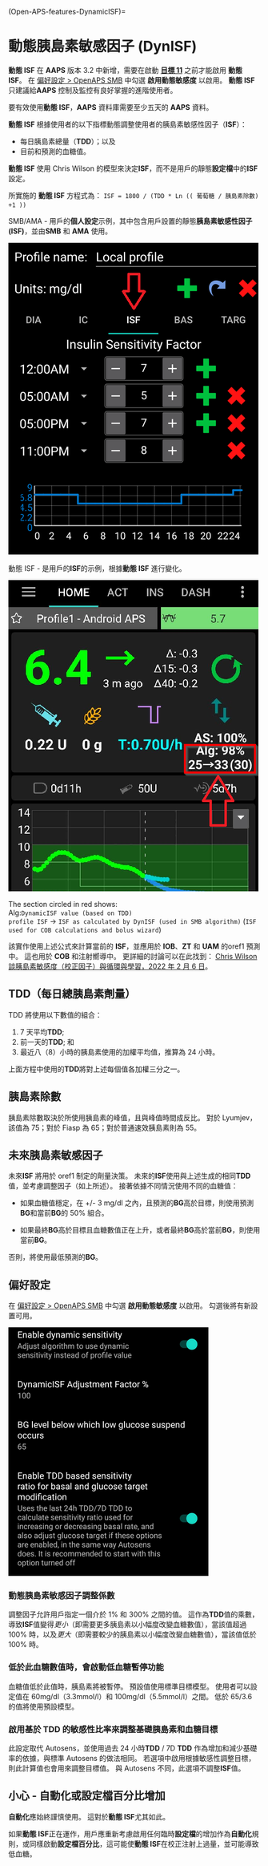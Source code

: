 (Open-APS-features-DynamicISF)=
# 動態胰島素敏感因子 (DynISF)
**動態 ISF** 在 **AAPS** 版本 3.2 中新增，需要在啟動 **[目標 11](#objectives-objective11)** 之前才能啟用 **動態 ISF**。 在 [偏好設定 > OpenAPS SMB](#Preferences-openaps-smb-settings) 中勾選 **啟用動態敏感度** 以啟用。 **動態 ISF** 只建議給**AAPS** 控制及監控有良好掌握的進階使用者。

要有效使用**動態 ISF**，**AAPS** 資料庫需要至少五天的 **AAPS** 資料。

**動態 ISF** 根據使用者的以下指標動態調整使用者的胰島素敏感性因子（**ISF**）：

- 每日胰島素總量（**TDD**）；以及
- 目前和預測的血糖值。

**動態 ISF** 使用 Chris Wilson 的模型來決定**ISF**，而不是用戶的靜態**設定檔**中的**ISF** 設定。

所實施的 **動態 ISF** 方程式為： `ISF = 1800 / (TDD * Ln (( 葡萄糖 / 胰島素除數) +1 ))`

SMB/AMA - 用戶的**個人設定**示例，其中包含用戶設置的靜態**胰島素敏感性因子(ISF)**，並由**SMB** 和 **AMA** 使用。

![靜態 ISF](../images/DynISF1.png)

動態 ISF - 是用戶的**ISF**的示例，根據**動態 ISF** 進行變化。

![實作使用上述方程計算當前<strong x-id="1">ISF</strong>，並在 oref1 預測中用於<strong x-id="1">體內胰島素</strong>、<strong x-id="1">ZT</strong> 和 <strong x-id="1">UAM</strong>。](../images/DynISF2.png)

The section circled in red shows: <br/> Alg:`DynamicISF value (based on TDD)`<br/> `profile ISF` -> `ISF as calculated by DynISF (used in SMB algorithm)` (`ISF used for COB calculations and bolus wizard`)

該實作使用上述公式來計算當前的 **ISF**，並應用於 **IOB**、**ZT** 和 **UAM** 的oref1 預測中。 這也用於 **COB** 和注射嚮導中。 更詳細的討論可以在此找到： [Chris Wilson 談胰島素敏感度（校正因子）與循環與學習，2022 年 2 月 6 日](https://www.youtube.com/watch?v=oL49FhOts3c)。

## TDD（每日總胰島素劑量）
TDD 將使用以下數值的組合：
1.  7 天平均**TDD**;
2.  前一天的**TDD**; 和
3.  最近八（8）小時的胰島素使用的加權平均值，推算為 24 小時。

上面方程中使用的**TDD**將對上述每個值各加權三分之一。

## 胰島素除數
胰島素除數取決於所使用胰島素的峰值，且與峰值時間成反比。 對於 Lyumjev，該值為 75；對於 Fiasp 為 65；對於普通速效胰島素則為 55。

## 未來胰島素敏感因子

未來**ISF** 將用於 oref1 制定的劑量決策。  未來的**ISF**使用與上述生成的相同**TDD**值，並考慮調整因子（如上所述）。 接著依據不同情況使用不同的血糖值：

* 如果血糖值穩定，在 +/- 3 mg/dl 之內，且預測的**BG**高於目標，則使用預測**BG**和當前**BG**的 50% 組合。

* 如果最終**BG**高於目標且血糖數值正在上升，或者最終**BG**高於當前**BG**，則使用當前**BG**。

否則，將使用最低預測的**BG**。

## 偏好設定

在 [偏好設定 > OpenAPS SMB](#Preferences-openaps-smb-settings) 中勾選 **啟用動態敏感度** 以啟用。 勾選後將有新設置可用。

![動態 ISF 設定](../images/Pref2020_DynISF.png)

### 動態胰島素敏感因子調整係數
調整因子允許用戶指定一個介於 1% 和 300% 之間的值。 這作為**TDD**值的乘數，導致**ISF**值變得*更小*（即需要更多胰島素以小幅度改變血糖數值），當該值超過 100% 時，以及*更大*（即需要較少的胰島素以小幅度改變血糖數值），當該值低於 100% 時。

### 低於此血糖數值時，會啟動低血糖暫停功能

血糖值低於此值時，胰島素將被暫停。 預設值使用標準目標模型。 使用者可以設定值在 60mg/dl（3.3mmol/l）和 100mg/dl（5.5mmol/l）之間。 低於 65/3.6 的值將使用預設模型。

### 啟用基於 TDD 的敏感性比率來調整基礎胰島素和血糖目標

此設定取代 Autosens，並使用過去 24 小時**TDD** / 7D **TDD** 作為增加和減少基礎率的依據，與標準 Autosens 的做法相同。 若選項中啟用根據敏感性調整目標，則此計算值也會用來調整目標值。 與 Autosens 不同，此選項不調整**ISF**值。

## 小心 - 自動化或設定檔百分比增加
**自動化**應始終謹慎使用。 這對於**動態 ISF**尤其如此。

如果**動態 ISF**正在運作，用戶應重新考慮啟用任何臨時**設定檔**的增加作為**自動化**規則，或同樣啟動**設定檔百分比**，這可能使**動態 ISF**在校正注射上過量，並可能導致低血糖。
